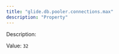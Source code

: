 ```yaml
---
title: "glide.db.pooler.connections.max"
description: "Property"
---
```


Description: 

Value: `32`